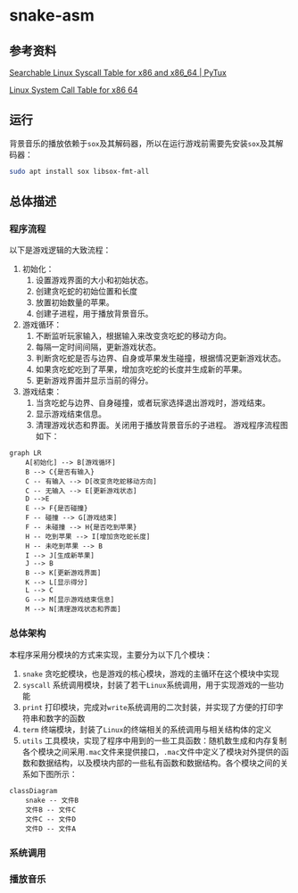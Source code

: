 # snake-asm

## 参考资料
[Searchable Linux Syscall Table for x86 and x86_64 | PyTux](https://filippo.io/linux-syscall-table/)

[Linux System Call Table for x86 64](https://blog.rchapman.org/posts/Linux_System_Call_Table_for_x86_64/)

## 运行
背景音乐的播放依赖于`sox`及其解码器，所以在运行游戏前需要先安装`sox`及其解码器：
```bash
sudo apt install sox libsox-fmt-all
```

## 总体描述
### 程序流程
以下是游戏逻辑的大致流程：

1. 初始化：
   1. 设置游戏界面的大小和初始状态。
   2. 创建贪吃蛇的初始位置和长度
   3. 放置初始数量的苹果。
   4. 创建子进程，用于播放背景音乐。
2. 游戏循环：
   1. 不断监听玩家输入，根据输入来改变贪吃蛇的移动方向。
   2. 每隔一定时间间隔，更新游戏状态。
   3. 判断贪吃蛇是否与边界、自身或苹果发生碰撞，根据情况更新游戏状态。
   4. 如果贪吃蛇吃到了苹果，增加贪吃蛇的长度并生成新的苹果。
   5. 更新游戏界面并显示当前的得分。
3. 游戏结束：
   1. 当贪吃蛇与边界、自身碰撞，或者玩家选择退出游戏时，游戏结束。
   2. 显示游戏结束信息。
   3. 清理游戏状态和界面。关闭用于播放背景音乐的子进程。
游戏程序流程图如下：
```mermaid
graph LR
    A[初始化] --> B[游戏循环]
    B --> C{是否有输入}
    C -- 有输入 --> D[改变贪吃蛇移动方向]
    C -- 无输入 --> E[更新游戏状态]
    D -->E
    E --> F{是否碰撞}
    F -- 碰撞 --> G[游戏结束]
    F -- 未碰撞 --> H{是否吃到苹果}
    H -- 吃到苹果 --> I[增加贪吃蛇长度]
    H -- 未吃到苹果 --> B
    I --> J[生成新苹果]
    J --> B
    B --> K[更新游戏界面]
    K --> L[显示得分]
    L --> C
    G --> M[显示游戏结束信息]
    M --> N[清理游戏状态和界面]

```
### 总体架构
本程序采用分模块的方式来实现，主要分为以下几个模块：
1. `snake` 贪吃蛇模块，也是游戏的核心模块，游戏的主循环在这个模块中实现
2. `syscall` 系统调用模块，封装了若干`Linux`系统调用，用于实现游戏的一些功能
3. `print` 打印模块，完成对`write`系统调用的二次封装，并实现了方便的打印字符串和数字的函数
4. `term` 终端模块，封装了`Linux`的终端相关的系统调用与相关结构体的定义
5. `utils` 工具模块，实现了程序中用到的一些工具函数：随机数生成和内存复制
各个模块之间采用`.mac`文件来提供接口，`.mac`文件中定义了模块对外提供的函数和数据结构，以及模块内部的一些私有函数和数据结构。各个模块之间的关系如下图所示：
```mermaid
classDiagram
    snake -- 文件B
    文件B -- 文件C
    文件C -- 文件D
    文件D -- 文件A

```
### 系统调用
### 播放音乐
